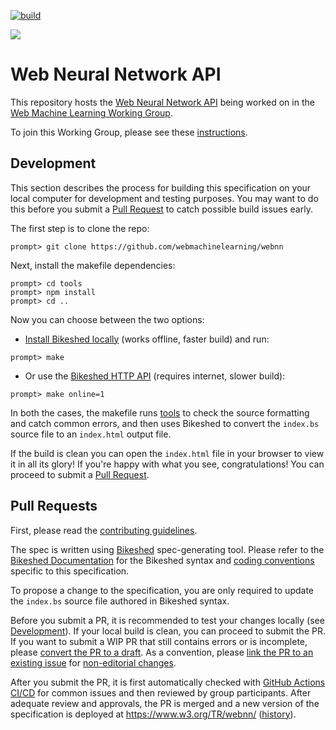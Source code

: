 [![build](https://github.com/webmachinelearning/webnn/actions/workflows/auto-publish.yml/badge.svg)](https://github.com/webmachinelearning/webnn/actions)

![](https://webmachinelearning.github.io/logos/webnn/logo-webnn-white.png)

# Web Neural Network API

This repository hosts the [Web Neural Network API](https://www.w3.org/TR/webnn/)
being worked on in the
[Web Machine Learning Working Group](https://www.w3.org/groups/wg/webmachinelearning).

To join this Working Group, please see these [instructions](https://webmachinelearning.github.io/community/#join).

## Development

This section describes the process for building this specification on your local computer for development and testing purposes. You may want to do this before you submit a [Pull Request](#pull-requests) to catch possible build issues early.

The first step is to clone the repo:

```
prompt> git clone https://github.com/webmachinelearning/webnn
```

Next, install the makefile dependencies:

```
prompt> cd tools
prompt> npm install
prompt> cd ..
```

Now you can choose between the two options:

- [Install Bikeshed locally](https://speced.github.io/bikeshed/#install-final) (works offline, faster build) and run:

```
prompt> make
```

- Or use the [Bikeshed HTTP API](https://speced.github.io/bikeshed/#remote) (requires internet, slower build):

```
prompt> make online=1
```

In both the cases, the makefile runs [tools](tools) to check the source formatting and catch common errors, and then uses Bikeshed to convert the `index.bs` source file to an `index.html` output file.

If the build is clean you can open the `index.html` file in your browser to view it in all its glory! If you're happy with what you see, congratulations! You can proceed to submit a [Pull Request](#pull-requests).

## Pull Requests

First, please read the [contributing guidelines](CONTRIBUTING.md).

The spec is written using [Bikeshed](https://speced.github.io/bikeshed/) spec-generating tool. Please refer to the [Bikeshed Documentation](https://speced.github.io/bikeshed/) for the Bikeshed syntax and [coding conventions](docs/SpecCodingConventions.md) specific to this specification.

To propose a change to the specification, you are only required to update the `index.bs` source file authored in Bikeshed syntax.

Before you submit a PR, it is recommended to test your changes locally (see [Development](#development)). If your local build is clean, you can proceed to submit the PR. If you want to submit a WIP PR that still contains errors or is incomplete, please [convert the PR to a draft](https://docs.github.com/en/pull-requests/collaborating-with-pull-requests/proposing-changes-to-your-work-with-pull-requests/changing-the-stage-of-a-pull-request#converting-a-pull-request-to-a-draft). As a convention, please [link the PR to an existing issue](https://graphite.dev/guides/how-to-link-pull-requests-to-github-issues) for [non-editorial changes](CONTRIBUTING.md#type-of-change).

After you submit the PR, it is first automatically checked with [GitHub Actions CI/CD](.github/workflows/auto-publish.yml) for common issues and then reviewed by group participants. After adequate review and approvals, the PR is merged and a new version of the specification is deployed at https://www.w3.org/TR/webnn/ ([history](https://www.w3.org/standards/history/webnn/)).